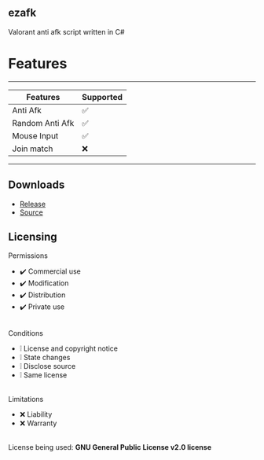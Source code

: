 ## ezafk
Valorant anti afk script written in C#

# Features
------------------------------------------------------
| Features | Supported                               |
| ------- | -----------------------------------------|
| Anti Afk | :white_check_mark:                      |
| Random Anti Afk | :white_check_mark:               |
| Mouse Input   | :white_check_mark:                 | 
| Join match | :x:                                   | 
------------------------------------------------------

## Downloads
* [Release](https://www.youtube.com/watch?v=dQw4w9WgXcQ)
* [Source](https://github.com/romance999/ezafk/archive/refs/heads/main.zip)

## Licensing 
Permissions
* ✔️ Commercial use
* ✔️ Modification
* ✔️ Distribution
* ✔️ Private use
<br></br>

Conditions
* ❕ License and copyright notice
* ❕ State changes
* ❕ Disclose source
* ❕ Same license
<br></br>

Limitations
* ❌ Liability
* ❌ Warranty
<br></br>

License being used: **GNU General Public License v2.0 license**
